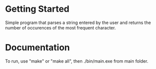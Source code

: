 Getting Started
===============

Simple program that parses a string entered by the user and returns the number of occurences of the most frequent character.

Documentation
=============

To run, use "make" or "make all", then ./bin/main.exe from main folder.

